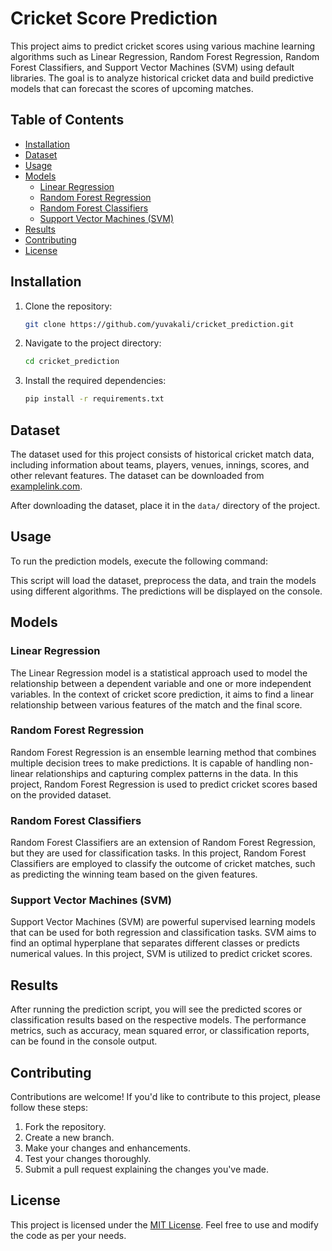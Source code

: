 # Cricket Score Prediction

This project aims to predict cricket scores using various machine learning algorithms such as Linear Regression, Random Forest Regression, Random Forest Classifiers, and Support Vector Machines (SVM) using default libraries. The goal is to analyze historical cricket data and build predictive models that can forecast the scores of upcoming matches.

## Table of Contents
- [Installation](#installation)
- [Dataset](#dataset)
- [Usage](#usage)
- [Models](#models)
  - [Linear Regression](#linear-regression)
  - [Random Forest Regression](#random-forest-regression)
  - [Random Forest Classifiers](#random-forest-classifiers)
  - [Support Vector Machines (SVM)](#support-vector-machines-svm)
- [Results](#results)
- [Contributing](#contributing)
- [License](#license)

## Installation

1. Clone the repository:
   ```bash
   git clone https://github.com/yuvakali/cricket_prediction.git
   ```
2. Navigate to the project directory:
   ```bash
   cd cricket_prediction
   ```
3. Install the required dependencies:
   ```bash
   pip install -r requirements.txt
   ```

## Dataset

The dataset used for this project consists of historical cricket match data, including information about teams, players, venues, innings, scores, and other relevant features. The dataset can be downloaded from [examplelink.com](https://examplelink.com).

After downloading the dataset, place it in the `data/` directory of the project.

## Usage

To run the prediction models, execute the following command:


This script will load the dataset, preprocess the data, and train the models using different algorithms. The predictions will be displayed on the console.

## Models

### Linear Regression

The Linear Regression model is a statistical approach used to model the relationship between a dependent variable and one or more independent variables. In the context of cricket score prediction, it aims to find a linear relationship between various features of the match and the final score.

### Random Forest Regression

Random Forest Regression is an ensemble learning method that combines multiple decision trees to make predictions. It is capable of handling non-linear relationships and capturing complex patterns in the data. In this project, Random Forest Regression is used to predict cricket scores based on the provided dataset.

### Random Forest Classifiers

Random Forest Classifiers are an extension of Random Forest Regression, but they are used for classification tasks. In this project, Random Forest Classifiers are employed to classify the outcome of cricket matches, such as predicting the winning team based on the given features.

### Support Vector Machines (SVM)

Support Vector Machines (SVM) are powerful supervised learning models that can be used for both regression and classification tasks. SVM aims to find an optimal hyperplane that separates different classes or predicts numerical values. In this project, SVM is utilized to predict cricket scores.

## Results

After running the prediction script, you will see the predicted scores or classification results based on the respective models. The performance metrics, such as accuracy, mean squared error, or classification reports, can be found in the console output.

## Contributing

Contributions are welcome! If you'd like to contribute to this project, please follow these steps:

1. Fork the repository.
2. Create a new branch.
3. Make your changes and enhancements.
4. Test your changes thoroughly.
5. Submit a pull request explaining the changes you've made.

## License

This project is licensed under the [MIT License](LICENSE). Feel free to use and modify the code as per your needs.
